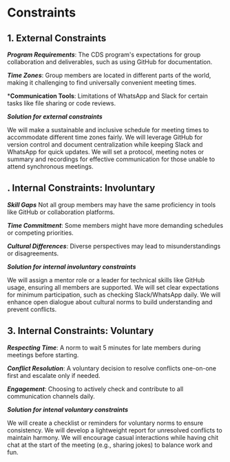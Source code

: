 <!-- this template is for inspiration, feel free to change it however you like! -->

# Constraints

## 1. External Constraints

***Program Requirements***: The CDS program's expectations for group collaboration and deliverables, such as using GitHub for documentation.

***Time Zones***: Group members are located in different parts of the world, making it challenging to find universally convenient meeting times.

***Communication Tools**: Limitations of WhatsApp and Slack for certain tasks like file sharing or code reviews.

***Solution for external constraints***

We will make a sustainable and inclusive schedule for meeting times to accommodate different time zones fairly.
We will leverage GitHub for version control and document centralization while keeping Slack and WhatsApp for quick updates.
We will set a protocol, meeting notes or summary and recordings for effective communication for those unable to attend synchronous meetings.

## . Internal Constraints: Involuntary

***Skill Gaps*** Not all group members may have the same proficiency in tools like GitHub or collaboration platforms.

***Time Commitment***: Some members might have more demanding schedules or competing priorities.

***Cultural Differences***: Diverse perspectives may lead to misunderstandings or disagreements.

***Solution for internal involuntary constraints***

We will assign a mentor role or a leader for technical skills like GitHub usage, ensuring all members are supported.
We will set clear expectations for minimum participation, such as checking Slack/WhatsApp daily.
We will enhance open dialogue about cultural norms to build understanding and prevent conflicts.

## 3. Internal Constraints: Voluntary

***Respecting Time***: A norm to wait 5 minutes for late members during meetings before starting.

***Conflict Resolution***: A voluntary decision to resolve conflicts one-on-one first and escalate only if needed.

***Engagement***: Choosing to actively check and contribute to all communication channels daily.

***Solution for intenal voluntary constraints***

We will create a checklist or reminders for voluntary norms to ensure consistency.
We will develop a lightweight report for unresolved conflicts to maintain harmony.
We will encourage casual interactions while having chit chat at the start of the meeting (e.g., sharing jokes) to balance work and fun.
 


 
